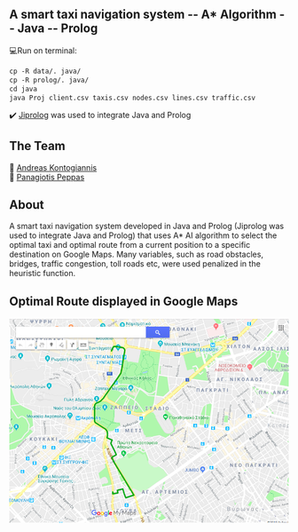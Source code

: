 ## A smart taxi navigation system -- A* Algorithm -- Java -- Prolog
:computer:Run on terminal:
```
cp -R data/. java/
cp -R prolog/. java/
cd java
java Proj client.csv taxis.csv nodes.csv lines.csv traffic.csv
```
   
:heavy_check_mark: [Jiprolog](https://github.com/jiprolog/jiprolog/releases/download/4.1.4.1/JIProlog-4.1.4.1.zip) was used to integrate Java and Prolog  

## The Team    
:oncoming_taxi: [Andreas Kontogiannis](https://github.com/ddaedalus)   
:oncoming_taxi: [Panagiotis Peppas](https://github.com/TakisPep)   
          
## About
A smart taxi navigation system developed in Java and Prolog (Jiprolog was used to integrate Java and Prolog) that uses A* AI algorithm to select the optimal taxi and optimal route from a current position to a specific destination on Google Maps. Many variables, such as road obstacles, bridges, traffic congestion, toll roads etc, were used penalized in the heuristic function.  
          
## Optimal Route displayed in Google Maps 
![screenshot](kml_best_taxi.png)
